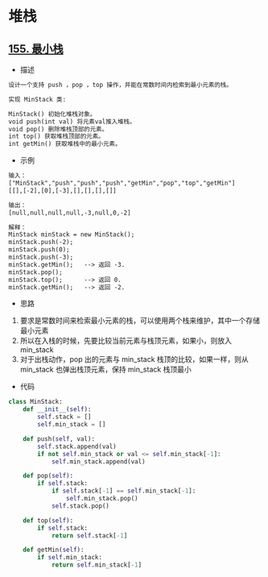 # 堆栈

## [155. 最小栈](https://leetcode.cn/problems/min-stack/)

- 描述

```txt
设计一个支持 push ，pop ，top 操作，并能在常数时间内检索到最小元素的栈。

实现 MinStack 类:

MinStack() 初始化堆栈对象。
void push(int val) 将元素val推入堆栈。
void pop() 删除堆栈顶部的元素。
int top() 获取堆栈顶部的元素。
int getMin() 获取堆栈中的最小元素。
```

- 示例

```txt
输入：
["MinStack","push","push","push","getMin","pop","top","getMin"]
[[],[-2],[0],[-3],[],[],[],[]]

输出：
[null,null,null,null,-3,null,0,-2]

解释：
MinStack minStack = new MinStack();
minStack.push(-2);
minStack.push(0);
minStack.push(-3);
minStack.getMin();   --> 返回 -3.
minStack.pop();
minStack.top();      --> 返回 0.
minStack.getMin();   --> 返回 -2.
```

- 思路

1. 要求是常数时间来检索最小元素的栈，可以使用两个栈来维护，其中一个存储最小元素
2. 所以在入栈的时候，先要比较当前元素与栈顶元素，如果小，则放入 min_stack
3. 对于出栈动作，pop 出的元素与 min_stack 栈顶的比较，如果一样，则从 min_stack 也弹出栈顶元素，保持 min_stack 栈顶最小

- 代码

```py
class MinStack:
    def __init__(self):
        self.stack = []
        self.min_stack = []

    def push(self, val):
        self.stack.append(val)
        if not self.min_stack or val <= self.min_stack[-1]:
            self.min_stack.append(val)

    def pop(self):
        if self.stack:
            if self.stack[-1] == self.min_stack[-1]:
                self.min_stack.pop()
            self.stack.pop()

    def top(self):
        if self.stack:
            return self.stack[-1]

    def getMin(self):
        if self.min_stack:
            return self.min_stack[-1]
```
